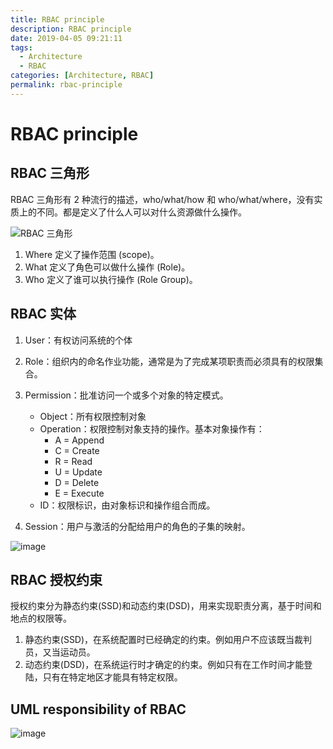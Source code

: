 ```yaml
---
title: RBAC principle
description: RBAC principle
date: 2019-04-05 09:21:11
tags:
  - Architecture
  - RBAC
categories: [Architecture, RBAC]
permalink: rbac-principle
---
```


# RBAC principle

## RBAC 三角形

RBAC 三角形有 2 种流行的描述，who/what/how 和 who/what/where，没有实质上的不同。都是定义了什么人可以对什么资源做什么操作。

![RBAC 三角形](rbac-triangle.jpg)

1. Where 定义了操作范围 (scope)。
2. What 定义了角色可以做什么操作 (Role)。
3. Who 定义了谁可以执行操作 (Role Group)。

## RBAC 实体

1. User：有权访问系统的个体
2. Role：组织内的命名作业功能，通常是为了完成某项职责而必须具有的权限集合。
3. Permission：批准访问一个或多个对象的特定模式。
    + Object：所有权限控制对象
    + Operation：权限控制对象支持的操作。基本对象操作有：
      -  A = Append
      -  C = Create
      -  R = Read
      -  U = Update
      -  D = Delete
      -  E = Execute
    + ID：权限标识，由对象标识和操作组合而成。

4. Session：用户与激活的分配给用户的角色的子集的映射。

![image](rbac.jpg)

## RBAC 授权约束

授权约束分为静态约束(SSD)和动态约束(DSD)，用来实现职责分离，基于时间和地点的权限等。

1. 静态约束(SSD)，在系统配置时已经确定的约束。例如用户不应该既当裁判员，又当运动员。
2. 动态约束(DSD)，在系统运行时才确定的约束。例如只有在工作时间才能登陆，只有在特定地区才能具有特定权限。

## UML responsibility of RBAC

![image](rbac-uml.jpg)

